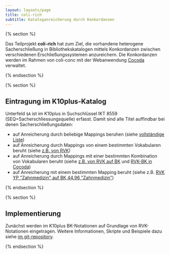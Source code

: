 ```yaml
---
layout: layouts/page
title: coli-rich
subtitle: Kataloganreicherung durch Konkordanzen
---
```


{% section %}

Das Teilprojekt **coli-rich** hat zum Ziel, die vorhandene heterogene Sacherschließung in Bibliothekskatalogen mittels Konkordanzen zwischen verschiedenen Erschließungssystemen anzureichern.  Die Konkordanzen werden im Rahmen von coli-conc mit der Webanwendung [Cocoda](https://coli-conc.gbv.de/cocoda/) verwaltet.

{% endsection %}

{% section %}

## Eintragung im K10plus-Katalog

Unterfeld `$A` ist im K10plus in Suchschlüssel IKT 8559 (SEQ=Sacherschliessungsquelle) erfasst. Damit sind alle Titel auffindbar bei denen Sacherschließungsdaten:

* auf Anreicherung durch beliebige Mappings beruhen (siehe [vollständige Liste](https://opac.k10plus.de/DB=2.299/CMD?ACT=SRCHA&IKT=8659&TRM=coli-conc.*))
* auf Anreicherung durch Mappings von einem bestimmten Vokabularen beruht (siehe [z.B. von RVK](https://opac.k10plus.de/DB=2.299/CMD?ACT=SRCHA&IKT=8659&TRM=coli+conc+rvk.*))
* auf Anreicherung durch Mappings mit einer bestimmten Kombination von Vokabularen beruht (siehe [z.B. von RVK auf BK](https://opac.k10plus.de/DB=2.299/CMD?ACT=SRCHA&IKT=8659&TRM=coli+conc+rvk+bk) und [RVK-BK in Cocoda](https://coli-conc.gbv.de/cocoda/app/?fromScheme=http%3A%2F%2Furi.gbv.de%2Fterminology%2Frvk%2F&toScheme=http%3A%2F%2Furi.gbv.de%2Fterminology%2Fbk%2F))
* auf Anreicherung mit einem bestimmten Mapping beruht (siehe z.B. [RVK YP "Zahnmedizin" auf BK 44.96 "Zahnmedizin"](https://opac.k10plus.de/DB=2.299/CMD?ACT=SRCHA&IKT=8659&TRM=https+coli+conc+gbv+de+api+mappings+5812d5a4+4301+4677+9236+e6e3b8d68f24))

{% endsection %}

{% section %}

## Implementierung

Zunächst werden im K10plus BK-Notationen auf Grundlage von RVK-Notationen eingetragen. Weitere Informationen, Skripte und Beispiele dazu siehe [im git-repository](https://github.com/gbv/coli-rich/tree/main/rvk2bk).

{% endsection %}

<!--
**coli-rich** ist eine Anwendung zur

Die Anwendung besteht aus zwei Teile:

1. Ein [Benutzerinterface](#benutzerinterface) zum Ausprobieren der Anreicherung
2. Ein [Webservice](#webservice) zur Abfrage von Anreicherungen in maschinenlesbarer Form

Als Eingabe dient jeweils die PPN eines Datensatz und das Datenbankkürzel einer PICA-Datenbank (standardmäßig der [K10Plus-Katalog](https://opac.k10plus.de/). Außerdem lässt sich bestimmen, welche Mappings bei der Anreicherung zu berücksichtigen sind (standardmäßig alle). Zurückgeliefert wird als Kataloganreicherung eine Liste von PICA-Feldern die hinzugefügt, geändert oder entfernt werden sollen. Bei neuen Erschließungsfeldern wird in Unterfeld `$A` die URI des Mappings eingetragen auf Grundlage welcher die Anreicherung ermittelt wurde. Bei Änderungen an Mappings kann die Anreicherung automatisch korrigiert werden.

Weitere Informationen und technische Details befinden sich im [coli-rich git Repository](https://github.com/gbv/coli-rich#readme).

* [coli-rich Produktivinstanz](https://coli-conc.gbv.de/coli-rich/app/)
* [coli-rich Entwicklungsinstanz](https://coli-conc.gbv.de/coli-rich/dev/)

## Benutzerinterface

Mit dem [coli-rich Benutzerinterface](https://coli-conc.gbv.de/coli-rich/app/) lässt sich eine Konfiguration erstellen die bestimmt, welche Art von Anreicherung auf Grundlage welcher Mappings erstellt werden sollen. Auch lässt sich das Ergebnis der konfigurierten Anreicherung an beliebigen Datensätzen direkt ausprobieren.

Die vorgeschlagene Anreicherung kann beispielsweise mit der Software WinIBW in den betreffenden Datensatz eingetragen werden.

[{% image "/images/screenshot-coli-rich-2020-08-24.png", "", "Screenshot coli-rich" %}](https://gbv.github.io/coli-rich/)

Der aktuelle Prototyp der coli-rich Webanwendung steht unter <https://gbv.github.io/coli-rich/> zur Verfügung.

## Webservice

Der [Webservice](https://coli-conc.gbv.de/coli-rich/app/api) ist für automatische Massenabfragen von Kataloganreicherung gedacht.

## Weitere Komponenten

Die Auswahl welche Datensätze angereichert werden sollen und die Eintragung der Änderung im PICA-Katalog und ist bislang *nicht* Bestandteil von coli-rich. Dies hat den Vorteil dass Anreicherung gezielt vorgenommen werden kann und die Datenbank nicht mit Massen von Änderungen überlastet wird. Stattdessen können gezielt Datensätze angereichert werden, die beispielsweise

* einem bestimmten Bestand zugeordnet sind,
* über bereits über ausgewählte Sacherschließung verfügen, oder
* im Rahmen des Update-Prozess sowieso geändert werden müssen.

Bei Bedarf können im Rahmen von coli-rich allerdings Abfragen bereitgestellt werden die Datensätze ermitteln bei denen eine Anreicherung aussichtsreich ist. Im Handbuch *Einführung in die Verarbeitung von PICA-Daten* ist hierfür [ein Beispiel enthalten](https://pro4bib.github.io/pica/#/verarbeitung?id=schnittstellen).

-->
